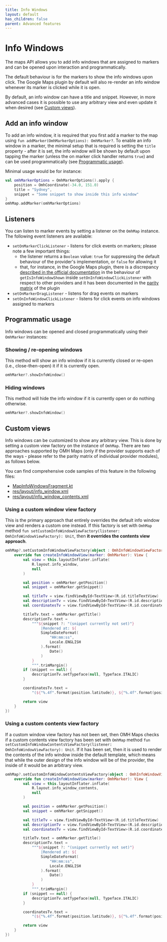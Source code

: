 ```yaml
---
title: Info Windows
layout: default
has_children: false
parent: Advanced features
---
```


# Info Windows

The maps API allows you to add info windows that are assigned to markers and can be opened upon interaction and programmatically.

The default behaviour is for the markers to show the info windows upon click.
The Google Maps plugin by default will also re-render an info window whenever its marker is clicked while it is open.

By default, an info window can have a title and snippet. However, in more advanced cases it is possible to use any arbitrary view and even update it when desired (see [Custom views](#custom-views)).

## Add an info window

To add an info window, it is required that you first add a marker to the map using `fun addMarker(OmhMarkerOptions): OmhMarker?`. To enable an info window in a marker, the minimal setup that is required is setting the `title` property - after it is set, the info window will be shown by default upon tapping the marker (unless the on marker click handler returns `true`) and can be used programmatically (see [Programmatic usage](#programmatic-usage)).

Minimal usage would be for instance:

```kotlin
val omhMarkerOptions = OmhMarkerOptions().apply {
    position = OmhCoordinate(-34.0, 151.0)
    title = "Sydney",
    snippet = "Some snippet to show inside this info window"
}
omhMap.addMarker(omhMarkerOptions)
```

## Listeners

You can listen to marker events by setting a listener on the `OmhMap` instance. The following event listeners are available:

- `setOnMarkerClickListener` - listens for click events on markers; please note a few important things:
  - the listener returns a `Boolean` value: `true` for suppressing the default behaviour of the provider's implementation, or `false` for allowing it
  - that, for instance, in the Google Maps plugin, there is a discrepancy [described in the official documentation](https://developers.google.com/android/reference/com/google/android/gms/maps/GoogleMap.OnMarkerClickListener#public-abstract-boolean-onmarkerclick-marker-marker) in the behaviour of `getIsInfoWindowShown` inside `setOnInfoWindowClickListener` with respect to other providers and it has been documented in the [parity matrix](/packages/core/README.md) of the plugin
- `setOnMarkerDragListener` - listens for drag events on markers
- `setOnInfoWindowClickListener` - listens for click events on info windows assigned to markers

## Programmatic usage

Info windows can be opened and closed programmatically using their `OmhMarker` instances:

### Showing / re-opening windows

This method will show an info window if it is currently closed or re-open (i.e., close-then-open) it if it is currently open.

```kotlin
omhMarker?.showInfoWindow()
```

### Hiding windows

This method will hide the info window if it is currently open or do nothing otherwise.

```kotlin
omhMarker?.showInfoWindow()
```

## Custom views

Info windows can be customized to show any arbitrary view. This is done by setting a custom view factory on the instance of `OmhMap`. There are two approaches supported by OMH Maps (only if the provider supports each of the ways - please refer to the parity matrix of individual provider modules), as follows below.

You can find comprehensive code samples of this feature in the following files:

- [MapInfoWindowsFragment.kt](https://github.com/openmobilehub/android-omh-maps/blob/main/apps/maps-sample/src/main/java/com/openmobilehub/android/maps/sample/maps/MapInfoWindowsFragment.kt)
- [res/layout/info_window.xml](https://github.com/openmobilehub/android-omh-maps/blob/main/apps/maps-sample/src/main/res/layout/info_window.xml)
- [res/layout/info_window_contents.xml](https://github.com/openmobilehub/android-omh-maps/blob/main/apps/maps-sample/src/main/res/layout/info_window_contents.xml)

### Using a custom window view factory

This is the primary approach that entirely overrides the default info window view and renders a custom one instead. If this factory is set with `OmhMap` method `fun setCustomInfoWindowViewFactory(listener: OmhInfoWindowViewFactory): Unit`, then **it overrides the contents view approach**.

```kotlin
omhMap?.setCustomInfoWindowViewFactory(object : OmhInfoWindowViewFactory {
    override fun createInfoWindowView(marker: OmhMarker): View {
        val view = this.layoutInflater.inflate(
            R.layout.info_window,
            null
        )

        val position = omhMarker.getPosition()
        val snippet = omhMarker.getSnippet()

        val titleTv = view.findViewById<TextView>(R.id.titleTextView)
        val descriptionTv = view.findViewById<TextView>(R.id.descriptionTextView)
        val coordinatesTv = view.findViewById<TextView>(R.id.coordinatesTextView)

        titleTv.text = omhMarker.getTitle()
        descriptionTv.text =
            """${snippet ?: "(snippet currently not set)"}
                |Rendered at: ${
                SimpleDateFormat(
                    "HH:mm:ss",
                    Locale.ENGLISH
                ).format(
                    Date()
                )
            }
            """.trimMargin()
        if (snippet == null) {
            descriptionTv.setTypeface(null, Typeface.ITALIC)
        }

        coordinatesTv.text =
            "(${"%.4f".format(position.latitude)}, ${"%.4f".format(position.longitude)})"

        return view
    }
})
```

### Using a custom contents view factory

If a custom window view factory has not been set, then OMH Maps checks if a custom contents view factory has been set with `OmhMap` method `fun setCustomInfoWindowContentsViewFactory(listener: OmhInfoWindowViewFactory): Unit`. If it has been set, then it is used to render the contents of the info window inside the default template, which means that while the outer design of the info window will be of the provider, the inside of it would be an arbitrary view.

```kotlin
omhMap?.setCustomInfoWindowContentsViewFactory(object : OmhInfoWindowViewFactory {
    override fun createInfoWindowView(marker: OmhMarker): View {
        val view = this.layoutInflater.inflate(
            R.layout.info_window_contents,
            null
        )

        val position = omhMarker.getPosition()
        val snippet = omhMarker.getSnippet()

        val titleTv = view.findViewById<TextView>(R.id.titleTextView)
        val descriptionTv = view.findViewById<TextView>(R.id.descriptionTextView)
        val coordinatesTv = view.findViewById<TextView>(R.id.coordinatesTextView)

        titleTv.text = omhMarker.getTitle()
        descriptionTv.text =
            """${snippet ?: "(snippet currently not set)"}
                |Rendered at: ${
                SimpleDateFormat(
                    "HH:mm:ss",
                    Locale.ENGLISH
                ).format(
                    Date()
                )
            }
            """.trimMargin()
        if (snippet == null) {
            descriptionTv.setTypeface(null, Typeface.ITALIC)
        }

        coordinatesTv.text =
            "(${"%.4f".format(position.latitude)}, ${"%.4f".format(position.longitude)})"

        return view
    }
})
```
